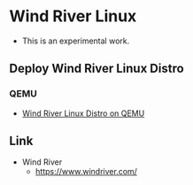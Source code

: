 # Wind River Linux
- This is an experimental work.

## Deploy Wind River Linux Distro
### QEMU
- [Wind River Linux Distro on QEMU](doc/DeployWindRiverLinuxDistroOnQEMU.md)

## Link
- Wind River
  - https://www.windriver.com/